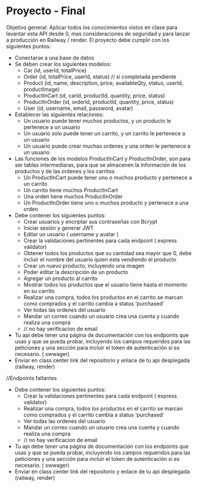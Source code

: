 # Proyecto - Final

Objetivo general: Aplicar todos los conocimientos vistos en clase para levantar esta API desde 0, mas consideraciones de seguridad y para lanzar a producción en Railway / render. El proyecto debe cumplir con los siguientes puntos:

- Conectarse a una base de datos
- Se deben crear los siguientes modelos:
    - Car (id, userId, totalPrice)
    - Order (id, totalPrice, userId, status) // si completada pendiente
    - Product (id, name, description, price, availableQty, status, userId, productImage)
    - ProductInCart (id, carId, productId, quantity, price, status)
    - ProductInOrder (id, orderId, productId, quantity, price, status)
    - User (id, username, email, password, avatar)
- Establecer las siguientes relaciones:
    - Un usuario puede tener muchos productos, y un producto le pertenece a un usuario
    - Un usuario solo puede tener un carrito, y un carrito le pertenece a un usuario
    - Un usuario puede crear muchas ordenes y una orden le pertenece a un usuario
- Las funciones de los modelos ProductInCart y ProductInOrder, son para ser tablas intermediaras, para que se almacenen la información de los productos y de las ordenes y los carritos
    - Un ProductInCart puede tener uno o muchos producto y pertenece a un carrito
    - Un carrito tiene muchos ProductInCart
    - Una orden tiene muchos ProductInOrder
    - Un ProductInOrder tiene uno o muchos producto y pertenece a una orden
- Debe contener los siguientes puntos:
    - Crear usuarios y encriptar sus contraseñas con Bcrypt
    - Iniciar sesión y generar JWT
    - Editar un usuario ( username y avatar )
    - Crear la validaciones pertinentes para cada endpoint ( express validator)
    - Obtener todos los productos que su cantidad sea mayor que 0, debe incluir el nombre del usuario quien esta vendiendo el producto
    - Crear un nuevo producto, incluyendo una imagen
    - Poder editar la descripción de un producto
    - Agregar un producto al carrito
    - Mostrar todos los productos que el usuario tiene hasta el momento en su carrito
    - Realizar una compra, todos los productos en el carrito se marcan como comprados y el carrito cambia a status ‘purchased’
    - Ver todas las ordenes del usuario
    - Mandar un correo cuando un usuario crea una cuenta y cuando realiza una compra
    - // no hay verificacion de email
- Tu api debe tener una página de documentación con los endpoints que usas y que se pueda probar, incluyendo los campos requeridos para las peticiones y una sección para incluir el token de autenticación si es necesario. ( swwager)
- Enviar en class center link del repositorio y enlace de tu api desplegada (railway, render)


//Endpoints faltantes
- Debe contener los siguientes puntos:
    - Crear la validaciones pertinentes para cada endpoint ( express validator)
    - Realizar una compra, todos los productos en el carrito se marcan como comprados y el carrito cambia a status ‘purchased’
    - Ver todas las ordenes del usuario
    - Mandar un correo cuando un usuario crea una cuenta y cuando realiza una compra
    - // no hay verificacion de email
- Tu api debe tener una página de documentación con los endpoints que usas y que se pueda probar, incluyendo los campos requeridos para las peticiones y una sección para incluir el token de autenticación si es necesario. ( swwager)
- Enviar en class center link del repositorio y enlace de tu api desplegada (railway, render)
